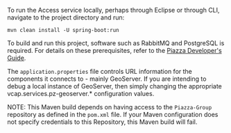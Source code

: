 To run the Access service locally, perhaps through Eclipse or through CLI, navigate to the project directory and run:

`mvn clean install -U spring-boot:run`

To build and run this project, software such as RabbitMQ and PostgreSQL is required.  For details on these prerequisites, refer to the
[Piazza Developer's Guide](https://pz-docs.geointservices.io/devguide/index.html#_piazza_core_overview).

The `application.properties` file controls URL information for the components it connects to - mainly GeoServer. If you are intending to debug a local instance of GeoServer, then simply changing the appropriate vcap.services.pz-geoserver.* configuration values.

NOTE: This Maven build depends on having access to the `Piazza-Group` repository as defined in the `pom.xml` file. If your Maven configuration does not specify credentials to this Repository, this Maven build will fail. 
